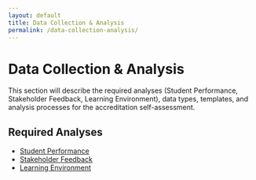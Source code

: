```yaml
---
layout: default
title: Data Collection & Analysis
permalink: /data-collection-analysis/
---
```

# Data Collection & Analysis

This section will describe the required analyses (Student Performance, Stakeholder Feedback, Learning Environment), data types, templates, and analysis processes for the accreditation self-assessment.

## Required Analyses
- [Student Performance](/data-collection/student-performance/)
- [Stakeholder Feedback](/data-collection/stakeholder-feedback/)
- [Learning Environment](/data-collection/learning-environment/) 